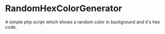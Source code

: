 # RandomHexColorGenerator
A simple php script which shows a random color in background and it's hex code.
